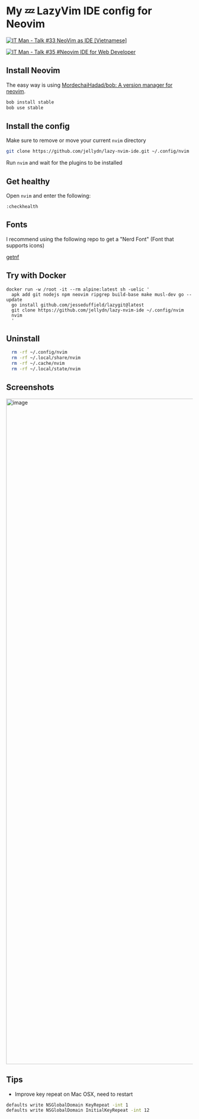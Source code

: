 # My 💤 LazyVim IDE config for Neovim

[![IT Man - Talk #33 NeoVim as IDE [Vietnamese]](https://i.ytimg.com/vi/dFi8CzvqkNE/hqdefault.jpg)](https://www.youtube.com/watch?v=dFi8CzvqkNE)

[![IT Man - Talk #35 #Neovim IDE for Web Developer](https://i.ytimg.com/vi/3EbgMJ-RcWY/hqdefault.jpg)](https://www.youtube.com/watch?v=3EbgMJ-RcWY)

## Install Neovim

The easy way is using [MordechaiHadad/bob: A version manager for neovim](https://github.com/MordechaiHadad/bob).

```sh
bob install stable
bob use stable
```

## Install the config

Make sure to remove or move your current `nvim` directory

```sh
git clone https://github.com/jellydn/lazy-nvim-ide.git ~/.config/nvim
```

Run `nvim` and wait for the plugins to be installed

## Get healthy

Open `nvim` and enter the following:

```
:checkhealth
```

## Fonts

I recommend using the following repo to get a "Nerd Font" (Font that supports icons)

[getnf](https://github.com/ronniedroid/getnf)

## Try with Docker

```
docker run -w /root -it --rm alpine:latest sh -uelic '
  apk add git nodejs npm neovim ripgrep build-base make musl-dev go --update
  go install github.com/jesseduffield/lazygit@latest
  git clone https://github.com/jellydn/lazy-nvim-ide ~/.config/nvim
  nvim
  '
```

## Uninstall

```sh
  rm -rf ~/.config/nvim
  rm -rf ~/.local/share/nvim
  rm -rf ~/.cache/nvim
  rm -rf ~/.local/state/nvim
```

## Screenshots

<img width="1792" alt="image" src="https://user-images.githubusercontent.com/870029/228557089-0faaa49f-5dab-4704-a919-04decfc781ac.png">

## Tips

- Improve key repeat on Mac OSX, need to restart
```sh 
defaults write NSGlobalDomain KeyRepeat -int 1
defaults write NSGlobalDomain InitialKeyRepeat -int 12
```
